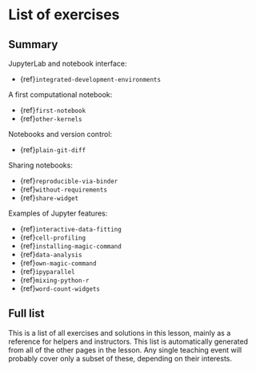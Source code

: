 # List of exercises

## Summary

JupyterLab and notebook interface:
- {ref}`integrated-development-environments`

A first computational notebook:
- {ref}`first-notebook`
- {ref}`other-kernels`

Notebooks and version control:
- {ref}`plain-git-diff`

Sharing notebooks:
- {ref}`reproducible-via-binder`
- {ref}`without-requirements`
- {ref}`share-widget`

Examples of Jupyter features:
- {ref}`interactive-data-fitting`
- {ref}`cell-profiling`
- {ref}`installing-magic-command`
- {ref}`data-analysis`
- {ref}`own-magic-command`
- {ref}`ipyparallel`
- {ref}`mixing-python-r`
- {ref}`word-count-widgets`


## Full list

This is a list of all exercises and solutions in this lesson, mainly
as a reference for helpers and instructors.  This list is
automatically generated from all of the other pages in the lesson.
Any single teaching event will probably cover only a subset of these,
depending on their interests.

```{exerciselist}
```
